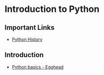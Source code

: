 # Introduction to Python

## Important Links

- [Python History](https://www.youtube.com/watch?v=J0Aq44Pze-w)

## Introduction

- [Python basics - Egghead](./notes/python_egghead.md)

